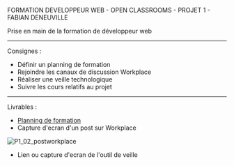FORMATION DEVELOPPEUR WEB - OPEN CLASSROOMS - PROJET 1 - FABIAN DENEUVILLE

Prise en main de la formation de développeur web

----

Consignes :
- Définir un planning de formation
- Rejoindre les canaux de discussion Workplace
- Réaliser une veille technologique
- Suivre les cours relatifs au projet

----

Livrables :
- <a href="https://calendar.google.com/calendar/embed?src=griu8u3uhtmlo7p1eb2furpgv4%40group.calendar.google.com&ctz=Europe%2FParis" target="_blank">Planning de formation</a>
- Capture d'ecran d'un post sur Workplace

![P1_02_postworkplace](https://user-images.githubusercontent.com/94392055/147943177-6b56ddfc-b5d1-4ab5-b40b-bda7f6c6fa78.png)

- Lien ou capture d'ecran de l'outil de veille

